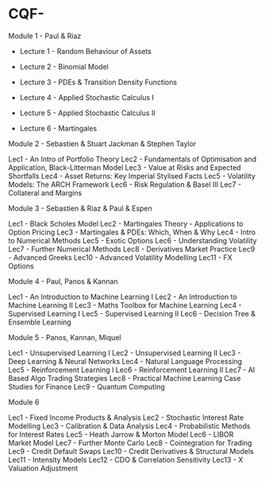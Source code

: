 # CQF-

Module 1 - Paul & Riaz

- Lecture 1 - Random Behaviour of Assets

- Lecture 2 - Binomial Model

- Lecture 3 - PDEs & Transition Density Functions

- Lecture 4 - Applied Stochastic Calculus I

- Lecture 5 - Applied Stochastic Calculus II

- Lecture 6 - Martingales

Module 2 - Sebastien & Stuart Jackman & Stephen Taylor

Lec1 - An Intro of Portfolio Theory
Lec2 - Fundamentals of Optimisation and Application, Black-Litterman Model
Lec3 - Value at Risks and Expected Shortfalls
Lec4 - Asset Returns: Key Imperial Stylised Facts
Lec5 - Volatility Models: The ARCH Framework
Lec6 - Risk Regulation & Basel III
Lec7 - Collateral and Margins

Module 3 - Sebastien & Riaz & Paul & Espen

Lec1 - Black Scholes Model
Lec2 - Martingales Theory - Applications to Option Pricing
Lec3 - Martingales & PDEs: Which, When & Why
Lec4 - Intro to Numerical Methods
Lec5 - Exotic Options
Lec6 - Understanding Volatility
Lec7 - Further Numerical Methods
Lec8 - Derivatives Market Practice
Lec9 - Advanced Greeks
Lec10 - Advanced Volatility Modelling
Lec11 - FX Options

Module 4 - Paul, Panos & Kannan

Lec1 - An Introduction to Machine Learning I
Lec2 - An Introduction to Machine Learning II
Lec3 - Maths Toolbox for Machine Learning
Lec4 - Supervised Learning I
Lec5 - Supervised Learning II
Lec6 - Decision Tree & Ensemble Learning

Module 5 - Panos, Kannan, Miquel

Lec1 - Unsupervised Learning I
Lec2 - Unsupervised Learning II
Lec3 - Deep Learning & Neural Networks
Lec4 - Natural Language Processing
Lec5 - Reinforcement Learning I
Lec6 - Reinforcement Learning II
Lec7 - AI Based Algo Trading Strategies
Lec8 - Practical Machine Learning Case Studies for Finance
Lec9 - Quantum Computing

Module 6

Lec1 - Fixed Income Products & Analysis
Lec2 - Stochastic Interest Rate Modelling
Lec3 - Calibration & Data Analysis
Lec4 - Probabilistic Methods for Interest Rates
Lec5 - Heath Jarrow & Morton Model
Lec6 - LIBOR Market Model
Lec7 - Further Monte Carlo
Lec8 - Cointegration for Trading
Lec9 - Credit Default Swaps
Lec10 - Credit Derivatives & Structural Models
Lec11 - Intensity Models
Lec12 - CDO & Correlation Sensitivity
Lec13 - X Valuation Adjustment
